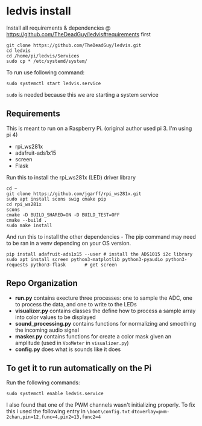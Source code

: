 # ledvis install

Install all requirements & dependencies @ https://github.com/TheDeadGuy/ledvis#requirements first
```
git clone https://github.com/TheDeadGuy/ledvis.git
cd ledvis
cd /home/pi/ledvis/Services
sudo cp * /etc/systemd/system/
```

To run use following command:
```
sudo systemctl start ledvis.service
```

`sudo` is needed because this we are starting a system service

## Requirements

This is meant to run on a Raspberry Pi. (original author used pi 3. I'm using pi 4)

 * rpi_ws281x
 * adafruit-ads1x15
 * screen
 * Flask

Run this to install the rpi_ws281x (LED) driver library
```
cd ~
git clone https://github.com/jgarff/rpi_ws281x.git
sudo apt install scons swig cmake pip
cd rpi_ws281x
scons
cmake -D BUILD_SHARED=ON -D BUILD_TEST=OFF
cmake --build .
sudo make install
```

And run this to install the other dependencies - The pip command may need to be ran in a venv depending on your OS version.
```
pip install adafruit-ads1x15 --user	# install the ADS1015 i2c library
sudo apt install screen python3-matplotlib python3-pyaudio python3-requests python3-flask		# get screen
```

## Repo Organization

 * **run.py** contains execture three processes: one to sample the ADC, one to process the data, and one to write to the LEDs
 * **visualizer.py** contains classes the define how to process a sample array into color values to be displayed
 * **sound_processing.py** contains functions for normalizing and smoothing the incoming audio signal
 * **masker.py** contains functions for create a color mask given an amplitude (used in `VooMeter` in `visualizer.py`)
 * **config.py** does what is sounds like it does

## To get it to run automatically on the Pi

Run the following commands:

```
sudo systemctl enable ledvis.service
```

I also found that one of the PWM channels wasn't initializing properly. To fix this i used the following entry in ```\boot\config.txt```
```dtoverlay=pwm-2chan,pin=12,func=4,pin2=13,func2=4```

